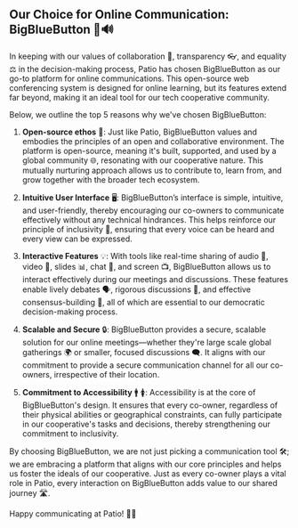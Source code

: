 ## Our Choice for Online Communication: BigBlueButton 🔵🔊

In keeping with our values of collaboration 🤝, transparency 👓, and equality ⚖️ in the decision-making process, Patio has chosen BigBlueButton as our go-to platform for online communications. This open-source web conferencing system is designed for online learning, but its features extend far beyond, making it an ideal tool for our tech cooperative community.

Below, we outline the top 5 reasons why we've chosen BigBlueButton:

1.  **Open-source ethos**  📖: Just like Patio, BigBlueButton values and embodies the principles of an open and collaborative environment. The platform is open-source, meaning it's built, supported, and used by a global community 🌐, resonating with our cooperative nature. This mutually nurturing approach allows us to contribute to, learn from, and grow together with the broader tech ecosystem.
    
2.  **Intuitive User Interface**  🖥️: BigBlueButton’s interface is simple, intuitive, and user-friendly, thereby encouraging our co-owners to communicate effectively without any technical hindrances. This helps reinforce our principle of inclusivity 🌈, ensuring that every voice can be heard and every view can be expressed.
    
3.  **Interactive Features**  💡: With tools like real-time sharing of audio 🎵, video 🎥, slides 📊, chat 💬, and screen 📺, BigBlueButton allows us to interact effectively during our meetings and discussions. These features enable lively debates 🗣️, rigorous discussions 💭, and effective consensus-building 👥, all of which are essential to our democratic decision-making process.
    
4.  **Scalable and Secure**  🔒: BigBlueButton provides a secure, scalable solution for our online meetings—whether they're large scale global gatherings 🌍 or smaller, focused discussions 🗨️. It aligns with our commitment to provide a secure communication channel for all our co-owners, irrespective of their location.
    
5.  **Commitment to Accessibility**  🚹 🚺: Accessibility is at the core of BigBlueButton's design. It ensures that every co-owner, regardless of their physical abilities or geographical constraints, can fully participate in our cooperative's tasks and decisions, thereby strengthening our commitment to inclusivity.
    

By choosing BigBlueButton, we are not just picking a communication tool 🛠️; we are embracing a platform that aligns with our core principles and helps us foster the ideals of our cooperative. Just as every co-owner plays a vital role in Patio, every interaction on BigBlueButton adds value to our shared journey 🛣️. 

Happy communicating at Patio! 🚀🎈
